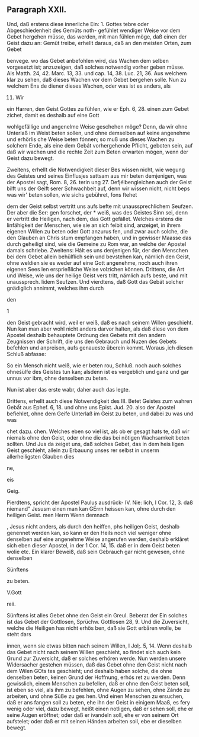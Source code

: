 
<!-- Seite 549 -->
Paragraph  XXII.
----------------

Und, daß erstens diese innerliche Ein: 1. Gottes tebre oder Abgeschiedenheit des Gemüts noth- gefühlet wendiger Weise vor dem Gebet hergehen müsse, das werden, mit man fühlen möge, daß einen der Geist dazu an: Gemüt treibe, erhellt daraus, daß an den meisten Orten, zum Gebet

benvege. wo das Gebet anbefohlen wird, das Wachen dem selben vorgesetzt ist; anzuzeigen, daß solches notwendig vorher geben müsse. Ais Matth. 24, 42. Marc. 13, 33. und cap. 14, 38. Luc. 21, 36. Aus welchem klar zu sehen, daß dieses Wachen vor dem Gebet bergehen solle. Nun zu welchem Ens de diener dieses Wachen, oder was ist es anders, als


11. Wir

<!-- Seite 550 -->

ein Harren, den Geist Gottes zu fühlen, wie er Eph. 6, 28. einen zum Gebet zichet, damit es deshalb auf eine Gott

wohlgefällige und angenelme Weise geschehen möge? Denn, da wir ohne Unterlaß im Weist beten sollen, und ohne demselben auf keine angenehme und erhörlis che Weise beten fónnen; so muß uns dieses Wachen zu solchem Ende, als eine dem Gebát vorhergehende Pflicht, geboten sein, auf daß wir wachen und die rechte Zeit zum Beten erwarten mögen, wenn der Geist dazu bewegt.

Zweitens, erhellt die Notwendigkeit dieser Bes wissen nicht, wie wegung des Geistes und seines Einflusjes sattsam aus mir beten demjenigen, was der Apostel sagt, Rom. 8, 26. terin ung 27. Defjélbengleichen auch der Geist bilft uns der Geift serer Schwachbeit auf, denn wir wissen nicht, nicht beps was wir' beten sollen, wie sichs gebühret, fons ftehet

dern der Geist selbst vertritt uns aufs befte mit unaussprechlichem Seufzen. Der aber die Ser: gen forschet, der * weiß, was des Geistes Sinn sei, denn er vertritt die Heiligen, nach dem, das Gott gefället. Welches erstens die linfähigkeit der Menschen, wie sie an sich feibit sind, anzeiget, in ihrem eigenen Willen zu beten oder Gott anzurus fen, und zwar auch solche, die den Glauben an Chris stum empfangen haben, und in gewisser Maasse das durch geheiligt sind, wie die Gemeine zu Rom war, an welche der Apostel damals schriebe. Zweitens: Hált es uns denjenigen für, der den Menschen bei dem Gebet allein behülflich sein und bevstehen kan, nämlich den Geist, ohne weldien sie es weder auf eine Gott angenehme, noch auch ihren eigenen Sees len ersprießliche Weise volzichen können. Drittens, die Art und Weise, wie uns der heilige Geist vers tritt, nämlich aufs beste, und mit unaussprech. lidem Seufzen. Und vierdtens, daß Gott das Gebát solcher gnädiglich annimmt, welches ihm durch

den

1
<!-- Seite 551 -->
den Geist gebracht wird, weil er weiß, daß es nach
seinem Willen geschieht. Nun kan man aber wohl
nicht anders darvor halten, als daß diese von dem
Apostel deshalb behauptete Ordnung des Gebets mit den
andern Zeugnissen der Schrift, die uns den Gebrauch
und Nuzen des Gebets befehlen und anpreisen, aufs
genaueste überein kommt. Woraus ,ich diesen
Schluß abfasse:

 So ein Mensch nicht weiß, wie er beten rou, Schluß.
noch auch solches ohneśülfe des Geistes tun kan;
alsdenn ist es vergeblich und ganz und gar unnus
vor ibm, ohne denselben zu beten.

Nun ist aber das erste wabr, daher auch das legte.

Drittens, erhellt auch diese Notwendigkeit des III. Betet Geistes zum wahren Gebất aus Ephef. 6, 18. und ohne uns Epist. Jud. 20. also der Apostel befiehlet, ohne dem Geife Unterlaß im Geist zu beten, und dabei zu was und was

chet dazu. chen. Welches eben so viel ist, als ob er gesagt hats te, daß wir niemals ohne den Geist, oder ohne die das bei nötigen Wachsamkeit beten sollten. Und Jus da zeiget uns, daß solches Gebet, das in dem heis ligen Geist geschieht, allein zu Erbauung unses rer selbst in unserm allerheiligsten Glauben dies

ne,

eis

Geig.

Pierdtens, spricht der Apostel Paulus ausdrück- IV. Nie: lich, I Cor. 12, 3. daß niemand" Jesusm einen man kan GÉrrn heissen kan, ohne durch den heiligen Geist. men Herrn Wenn demnach

, Jesus nicht anders, als durch den heiffen, phs heiligen Geist, deshalb genennet werden kan, so kann er den Heils noch viel weniger ohne denselben auf eine angenehme Weise angerufen werden, deshalb erklåret sich eben dieser Apostel, in der 1 Cor. 14, 15. daß er in dem Geist beten wolie etc. Ein klarer Beweiß, daß sein Gebrauch gar nicht gewesen, ohne denselben

Sünftens


zu beten.

V.Gott

reii.
<!-- Seite 552 -->
Sünftens ist alles Gebet ohne den Geist ein Greul. Beberat der Ein solches ist das Gebet der Gottlosen, Sprüchw. Gottlosen 28, 9. Und die Zuversicht, welche die Heiligen has nicht erhös ben, daß sie Gott erbåren wolle, be steht dars

innen, wenn sie etwas bitten nach seinem Willen, I Jol;. 5, 14. Wenn deshalb das Gebet nicht nach seinem Willen geschieht, so findet sich auch kein Grund zur Zuversicht, daß er solches erhören werde. Nun werden unsere Widersacher gestehen müssen, daß das Gebet ohne den Geist nicht nach dem Wilen GOts tes geschieht; und deshalb
 haben solche, die ohne denselben beten, keinen Grund der Hoffnung, erhós ret zu werden. Denn gewisslich, einem Menschen zu befellen, daß er ohne den Geist beten soll, ist eben so viel, als ihm zu befehlen, ohne Augen zu sehen, ohne Zánde zu arbeiten, und ohne Süße zu ges hen. Und einen Menschen zu ersuchen, daß er ans fangen soll zu beten, ehe ihn der Geist in einigem Maaß, es fery wenig oder viel, dazu bewegt, heißt einen notligen, daß er sehen soll, ehe er seine Augen eröffnet; oder daß er ivandeln soll, ehe er von seinem Ort aufstelet; oder daß er mit seinen Händen arbeiten soll, ebe er dieselben bewegt.

